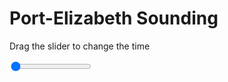 <h1>Port-Elizabeth Sounding</h1>
<p>Drag the slider to change the time</p>

<div class="slidecontainer">
<input oninput='setImage(this)' class="slider" type="range" min="0" max="5" value="0" step="1" />
<img id='img'/>
</div>

<script>
var img = document.getElementById('img');
var img_array = ['/assets/images/skwt/skd_peb_wrfout_d01_2020-05-14_12:00:00.png',
'/assets/images/skwt/skd_peb_wrfout_d01_2020-05-14_18:00:00.png',
'/assets/images/skwt/skd_peb_wrfout_d01_2020-05-15_00:00:00.png',
'/assets/images/skwt/skd_peb_wrfout_d01_2020-05-15_06:00:00.png',
'/assets/images/skwt/skd_peb_wrfout_d01_2020-05-15_12:00:00.png',];
function setImage(obj)
{
        var value = obj.value;
        img.src = img_array[value];

}
</script>
